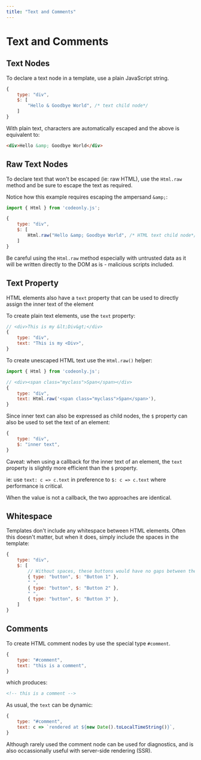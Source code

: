 ```yaml
---
title: "Text and Comments"
---
```

# Text and Comments

## Text Nodes

To declare a text node in a template, use a plain JavaScript string.

```js
{
    type: "div",
    $: [
        "Hello & Goodbye World", /* text child node*/
    ]   
}
```

With plain text, characters are automatically escaped and the above is
equivalent to:

```html
<div>Hello &amp; Goodbye World</div>
```


## Raw Text Nodes

To declare text that won't be escaped (ie: raw HTML), use the `Html.raw` method
and be sure to escape the text as required.

Notice how this example requires escaping the ampersand `&amp;`:

```js
import { Html } from 'codeonly.js';

{
    type: "div",
    $: [
        Html.raw("Hello &amp; Goodbye World", /* HTML text child node*/
    ]   
}
```


<div class="tip">

Be careful using the `Html.raw` method especially with untrusted data as it will
be written directly to the DOM as is - malicious scripts included.

</div>

## Text Property

HTML elements also have a `text` property that can be used to directly assign
the inner text of the element

To create plain text elements, use the `text` property:

```js
// <div>This is my &lt;Div&gt;</div>
{
    type: "div",
    text: "This is my <Div>",
}
```

To create unescaped HTML text use the `Html.raw()` helper:

```js
import { Html } from 'codeonly.js';

// <div><span class="myclass">Span</span></div>
{
    type: "div",
    text: Html.raw('<span class="myclass">Span</span>'),
}
```

Since inner text can also be expressed as child nodes, the
`$` property can also be used to set the text of an element:

```js
{
    type: "div",
    $: "inner text",
}
```

Caveat: when using a callback for the inner text of an element,
the `text` property is slightly more efficient than the `$` property.

ie: use `text: c => c.text` in preference to `$: c => c.text` where 
performance is critical.  

When the value is not a callback, the two approaches are identical.


## Whitespace

Templates don't include any whitespace between HTML elements.  Often this
doesn't matter, but when it does, simply include the spaces in the template:

```js
{
    type: "div",
    $: [
        // Without spaces, these buttons would have no gaps between them
        { type: "button", $: "Button 1" },
        " ",
        { type: "button", $: "Button 2" },
        " ",
        { type: "button", $: "Button 3" },
    ]
}
```


## Comments

To create HTML comment nodes by use the special type `#comment`.

```js
{
    type: "#comment",
    text: "this is a comment",
}
```

which produces:

```html
<!-- this is a comment -->
```

As usual, the `text` can be dynamic:

```js
{
    type: "#comment",
    text: c => `rendered at ${new Date().toLocalTimeString()}`,
}
```

Although rarely used the comment node can be used for diagnostics, and
is also occassionally useful with server-side rendering (SSR).
